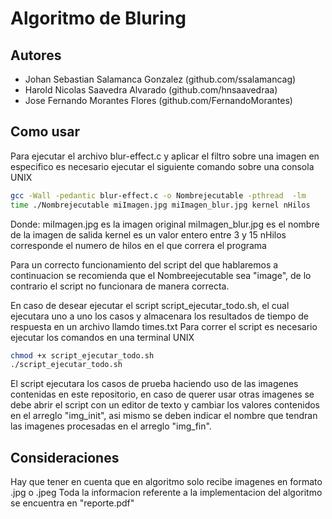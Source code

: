 # Algoritmo de Bluring

## Autores
* Johan Sebastian Salamanca Gonzalez (github.com/ssalamancag)
* Harold Nicolas Saavedra Alvarado (github.com/hnsaavedraa)
* Jose Fernando Morantes Flores (github.com/FernandoMorantes)


## Como usar

Para ejecutar el archivo blur-effect.c y aplicar el filtro sobre una imagen en especifico es necesario ejecutar el siguiente comando sobre una consola UNIX
```bash
gcc -Wall -pedantic blur-effect.c -o Nombrejecutable -pthread  -lm
time ./Nombrejecutable miImagen.jpg miImagen_blur.jpg kernel nHilos
```

Donde:
miImagen.jpg es la imagen original
miImagen_blur.jpg es el nombre de la imagen de salida
kernel es un valor entero entre 3 y 15
nHilos corresponde el numero de hilos en el que correra el programa

Para un correcto funcionamiento del script del que hablaremos a continuacion se recomienda que el Nombreejecutable sea "image", de lo contrario el script no funcionara de manera correcta.

En caso de desear ejecutar el script script_ejecutar_todo.sh, el cual ejecutara uno a uno los casos y almacenara los resultados de tiempo de respuesta en un archivo llamdo times.txt
Para correr el script es necesario ejecutar los comandos en una terminal UNIX

```bash
chmod +x script_ejecutar_todo.sh
./script_ejecutar_todo.sh
```
El script ejecutara los casos de prueba haciendo uso de las imagenes contenidas en este repositorio, en caso de querer usar otras imagenes se debe abrir el script con un editor de texto y cambiar los valores contenidos en el arreglo "img_init", asi mismo se deben indicar el nombre que tendran las imagenes procesadas en el arreglo "img_fin".

## Consideraciones
 
Hay que tener en cuenta que en algoritmo solo recibe imagenes en formato .jpg o .jpeg
Toda la informacion referente a la implementacion del algoritmo se encuentra en "reporte.pdf"
